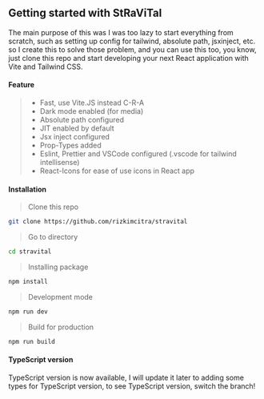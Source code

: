 ## Getting started with StRaViTal

The main purpose of this was I was too lazy to start everything from scratch, such as setting up config for tailwind, absolute path, jsxinject, etc.
so I create this to solve those problem, and you can use this too, you know, just clone this repo and start developing your next React application with Vite and Tailwind CSS.

#### Feature

> - Fast, use Vite.JS instead C-R-A
> - Dark mode enabled (for media)
> - Absolute path configured
> - JIT enabled by default
> - Jsx inject configured
> - Prop-Types added
> - Eslint, Prettier and VSCode configured (.vscode for tailwind intellisense)
> - React-Icons for ease of use icons in React app

#### Installation

> Clone this repo

```bash
git clone https://github.com/rizkimcitra/stravital
```

> Go to directory

```bash
cd stravital
```

> Installing package

```bash
npm install
```

> Development mode

```bash
npm run dev
```

> Build for production

```bash
npm run build
```

#### TypeScript version

TypeScript version is now available, I will update it later to adding some types for TypeScript version, to see TypeScript version, switch the branch!
